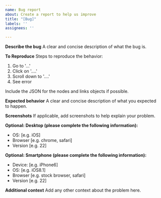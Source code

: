 ```yaml
---
name: Bug report
about: Create a report to help us improve
title: "[Bug]"
labels: ''
assignees: ''

---
```


**Describe the bug**
A clear and concise description of what the bug is.

**To Reproduce**
Steps to reproduce the behavior:
1. Go to '...'
2. Click on '....'
3. Scroll down to '....'
4. See error

Include the JSON for the nodes and links objects if possible.

**Expected behavior**
A clear and concise description of what you expected to happen.

**Screenshots**
If applicable, add screenshots to help explain your problem.

**Optional: Desktop (please complete the following information):**
 - OS: [e.g. iOS]
 - Browser [e.g. chrome, safari]
 - Version [e.g. 22]

**Optional: Smartphone (please complete the following information):**
 - Device: [e.g. iPhone6]
 - OS: [e.g. iOS8.1]
 - Browser [e.g. stock browser, safari]
 - Version [e.g. 22]

**Additional context**
Add any other context about the problem here.
